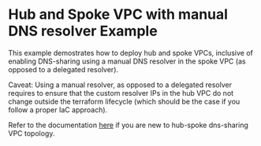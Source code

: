 # Hub and Spoke VPC with manual DNS resolver Example

This example demostrates how to deploy hub and spoke VPCs, inclusive of enabling DNS-sharing using a manual DNS resolver in the spoke VPC (as opposed to a delegated resolver).

Caveat: Using a manual resolver, as opposed to a delegated resolver requires to ensure that the custom resolver IPs in the hub VPC do not change outside the terraform lifecycle (which should be the case if you follow a proper IaC approach).

Refer to the documentation [here](../hub-spoke-delegated-resolver/) if you are new to hub-spoke dns-sharing VPC topology.
